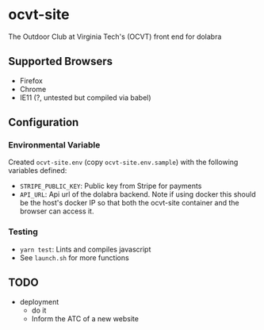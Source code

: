 # ocvt-site

The Outdoor Club at Virginia Tech's (OCVT) front end for dolabra

## Supported Browsers

* Firefox
* Chrome
* IE11 (?, untested but compiled via babel)


## Configuration

### Environmental Variable

Created `ocvt-site.env` (copy `ocvt-site.env.sample`) with the following variables defined:
* `STRIPE_PUBLIC_KEY`: Public key from Stripe for payments
* `API_URL`: Api url of the dolabra backend. Note if using docker this should be the host's docker IP so that both the ocvt-site container and the browser can access it.

### Testing

* `yarn test`: Lints and compiles javascript
* See `launch.sh` for more functions

## TODO

* deployment
  * do it
  * Inform the ATC of a new website
